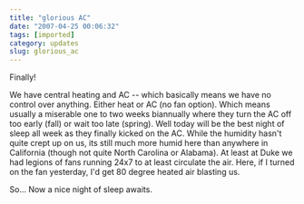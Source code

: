 ```yaml
---
title: "glorious AC"
date: "2007-04-25 00:06:32"
tags: [imported]
category: updates
slug: glorious_ac
---
```

	
Finally!

We have central heating and AC -- which basically means we have no control over anything.  Either heat or AC (no fan option).  Which means usually a miserable one to two weeks biannually where they turn the AC off too early (fall) or wait too late (spring).  Well today will be the best night of sleep all week as they finally kicked on the AC.  While the humidity hasn't quite crept up on us, its still much more humid here than anywhere in California (though not quite North Carolina or Alabama).  At least at Duke we had legions of fans running 24x7 to at least circulate the air.  Here, if I turned on the fan yesterday, I'd get 80 degree heated air blasting us.

So... Now a nice night of sleep awaits.

